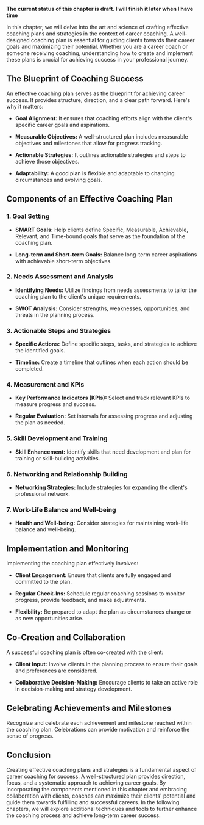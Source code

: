 **The current status of this chapter is draft. I will finish it later when I have time**

In this chapter, we will delve into the art and science of crafting effective coaching plans and strategies in the context of career coaching. A well-designed coaching plan is essential for guiding clients towards their career goals and maximizing their potential. Whether you are a career coach or someone receiving coaching, understanding how to create and implement these plans is crucial for achieving success in your professional journey.

The Blueprint of Coaching Success
---------------------------------

An effective coaching plan serves as the blueprint for achieving career success. It provides structure, direction, and a clear path forward. Here's why it matters:

* **Goal Alignment:** It ensures that coaching efforts align with the client's specific career goals and aspirations.

* **Measurable Objectives:** A well-structured plan includes measurable objectives and milestones that allow for progress tracking.

* **Actionable Strategies:** It outlines actionable strategies and steps to achieve those objectives.

* **Adaptability:** A good plan is flexible and adaptable to changing circumstances and evolving goals.

Components of an Effective Coaching Plan
----------------------------------------

### 1. **Goal Setting**

* **SMART Goals:** Help clients define Specific, Measurable, Achievable, Relevant, and Time-bound goals that serve as the foundation of the coaching plan.

* **Long-term and Short-term Goals:** Balance long-term career aspirations with achievable short-term objectives.

### 2. **Needs Assessment and Analysis**

* **Identifying Needs:** Utilize findings from needs assessments to tailor the coaching plan to the client's unique requirements.

* **SWOT Analysis:** Consider strengths, weaknesses, opportunities, and threats in the planning process.

### 3. **Actionable Steps and Strategies**

* **Specific Actions:** Define specific steps, tasks, and strategies to achieve the identified goals.

* **Timeline:** Create a timeline that outlines when each action should be completed.

### 4. **Measurement and KPIs**

* **Key Performance Indicators (KPIs):** Select and track relevant KPIs to measure progress and success.

* **Regular Evaluation:** Set intervals for assessing progress and adjusting the plan as needed.

### 5. **Skill Development and Training**

* **Skill Enhancement:** Identify skills that need development and plan for training or skill-building activities.

### 6. **Networking and Relationship Building**

* **Networking Strategies:** Include strategies for expanding the client's professional network.

### 7. **Work-Life Balance and Well-being**

* **Health and Well-being:** Consider strategies for maintaining work-life balance and well-being.

Implementation and Monitoring
-----------------------------

Implementing the coaching plan effectively involves:

* **Client Engagement:** Ensure that clients are fully engaged and committed to the plan.

* **Regular Check-Ins:** Schedule regular coaching sessions to monitor progress, provide feedback, and make adjustments.

* **Flexibility:** Be prepared to adapt the plan as circumstances change or as new opportunities arise.

Co-Creation and Collaboration
-----------------------------

A successful coaching plan is often co-created with the client:

* **Client Input:** Involve clients in the planning process to ensure their goals and preferences are considered.

* **Collaborative Decision-Making:** Encourage clients to take an active role in decision-making and strategy development.

Celebrating Achievements and Milestones
---------------------------------------

Recognize and celebrate each achievement and milestone reached within the coaching plan. Celebrations can provide motivation and reinforce the sense of progress.

Conclusion
----------

Creating effective coaching plans and strategies is a fundamental aspect of career coaching for success. A well-structured plan provides direction, focus, and a systematic approach to achieving career goals. By incorporating the components mentioned in this chapter and embracing collaboration with clients, coaches can maximize their clients' potential and guide them towards fulfilling and successful careers. In the following chapters, we will explore additional techniques and tools to further enhance the coaching process and achieve long-term career success.
